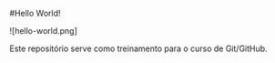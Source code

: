 #Hello World!

![hello-world.png]

Este repositório serve como treinamento para o curso de Git/GitHub.
